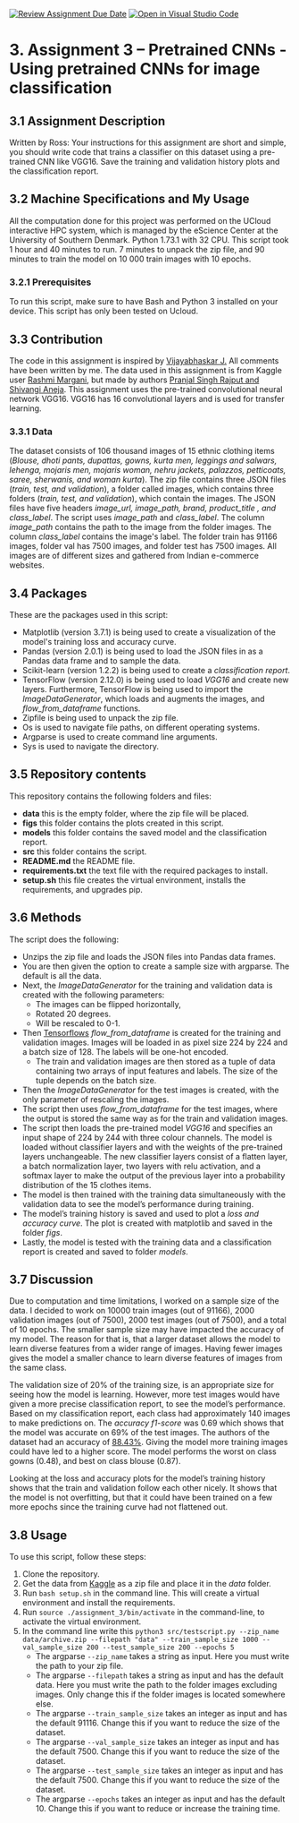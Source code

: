 
[![Review Assignment Due Date](https://classroom.github.com/assets/deadline-readme-button-24ddc0f5d75046c5622901739e7c5dd533143b0c8e959d652212380cedb1ea36.svg)](https://classroom.github.com/a/Aj7Sf-j_)
[![Open in Visual Studio Code](https://classroom.github.com/assets/open-in-vscode-718a45dd9cf7e7f842a935f5ebbe5719a5e09af4491e668f4dbf3b35d5cca122.svg)](https://classroom.github.com/online_ide?assignment_repo_id=10866021&assignment_repo_type=AssignmentRepo)

# 3. Assignment 3 – Pretrained CNNs - Using pretrained CNNs for image classification
## 3.1 Assignment Description
Written by Ross: 
Your instructions for this assignment are short and simple, you should write code that trains a classifier on this dataset using a pre-trained CNN like VGG16. Save the training and validation history plots and the classification report.
## 3.2 Machine Specifications and My Usage
All the computation done for this project was performed on the UCloud interactive HPC system, which is managed by the eScience Center at the University of Southern Denmark. Python 1.73.1 with 32 CPU. This script took 1 hour and 40 minutes to run. 7 minutes to unpack the zip file, and 90 minutes to train the model on 10 000 train images with 10 epochs.
### 3.2.1 Prerequisites 
To run this script, make sure to have Bash and Python 3 installed on your device. This script has only been tested on Ucloud. 
## 3.3 Contribution
The code in this assignment is inspired by [Vijayabhaskar J.](https://vijayabhaskar96.medium.com/tutorial-on-keras-flow-from-dataframe-1fd4493d237c) All comments have been written by me. The data used in this assignment is from Kaggle user [Rashmi Margani](https://www.kaggle.com/datasets/validmodel/indo-fashion-dataset), but made by authors [Pranjal Singh Rajput and Shivangi Aneja](https://arxiv.org/abs/2104.02830).
This assignment uses the pre-trained convolutional neural network VGG16. VGG16 has 16 convolutional layers and is used for transfer learning.
### 3.3.1 Data
The dataset consists of 106 thousand images of 15 ethnic clothing items (_Blouse, dhoti pants, dupattas, gowns, kurta men, leggings and salwars, lehenga, mojaris men, mojaris woman, nehru jackets, palazzos, petticoats, saree, sherwanis, and woman kurta_). The zip file contains three JSON files (_train, test, and validation_), a folder called images, which contains three folders (_train, test, and validation_), which contain the images. The JSON files have five headers _image_url, image_path, brand, product_title , and class_label_. The script uses _image_path_ and _class_label_. The column _image_path_ contains the path to the image from the folder images. The column _class_label_ contains the image's label. The folder train has 91166 images, folder val has 7500 images, and folder test has 7500 images. All images are of different sizes and gathered from Indian e-commerce websites.
## 3.4 Packages
These are the packages used in this script:
-	Matplotlib (version 3.7.1) is being used to create a visualization of the model's training loss and accuracy curve.
-	Pandas (version 2.0.1) is being used to load the JSON files in as a Pandas data frame and to sample the data.
-	Scikit-learn (version 1.2.2) is being used to create a _classification report_.
-	TensorFlow (version 2.12.0) is being used to load _VGG16_ and create new layers. Furthermore, TensorFlow is being used to import the _ImageDataGenerator_, which loads and augments the images, and _flow_from_dataframe_ functions.
-	Zipfile is being used to unpack the zip file.
-	Os is used to navigate file paths, on different operating systems.
-	Argparse is used to create command line arguments.
-	Sys is used to navigate the directory.
## 3.5 Repository contents
This repository contains the following folders and files:
-	**data** this is the empty folder, where the zip file will be placed.
-	**figs** this folder contains the plots created in this script.
-	**models** this folder contains the saved model and the classification report.
-	**src** this folder contains the script.
-	**README.md** the README file.
-	**requirements.txt** the text file with the required packages to install.
-	**setup.sh** this file creates the virtual environment, installs the requirements, and upgrades pip.
## 3.6 Methods 
The script does the following: 
- Unzips the zip file and loads the JSON files into Pandas data frames. 
- You are then given the option to create a sample size with argparse. The default is all the data. 
- Next, the _ImageDataGenerator_ for the training and validation data is created with the following parameters: 
    - The images can be flipped horizontally, 
    - Rotated 20 degrees.
    - Will be rescaled to 0-1. 
- Then [Tensorflows](https://www.tensorflow.org/api_docs/python/tf/keras/preprocessing/image/ImageDataGenerator#flow_from_dataframe) _flow_from_dataframe_ is created for the training and validation images. Images will be loaded in as pixel size 224 by 224 and a batch size of 128. The labels will be one-hot encoded.
    - The train and validation images are then stored as a tuple of data containing two arrays of input features and labels. The size of the tuple depends on the batch size. 
- Then the _ImageDataGenerator_ for the test images is created, with the only parameter of rescaling the images. 
- The script then uses _flow_from_dataframe_ for the test images, where the output is stored the same way as for the train and validation images. 
- The script then loads the pre-trained model _VGG16_ and specifies an input shape of 224 by 244 with three colour channels. The model is loaded without classifier layers and with the weights of the pre-trained layers unchangeable. The new classifier layers consist of a flatten layer, a batch normalization layer, two layers with relu activation, and a softmax layer to make the output of the previous layer into a probability distribution of the 15 clothes items. 
- The model is then trained with the training data simultaneously with the validation data to see the model’s performance during training. 
- The model’s training history is saved and used to plot a _loss and accuracy curve_. The plot is created with matplotlib and saved in the folder _figs_. 
- Lastly, the model is tested with the training data and a classification report is created and saved to folder _models_.
## 3.7 Discussion
Due to computation and time limitations, I worked on a sample size of the data. I decided to work on 10000 train images (out of 91166), 2000 validation images (out of 7500), 2000 test images (out of 7500), and a total of 10 epochs. The smaller sample size may have impacted the accuracy of my model. The reason for that is, that a larger dataset allows the model to learn diverse features from a wider range of images. Having fewer images gives the model a smaller chance to learn diverse features of images from the same class. 

The validation size of 20% of the training size, is an appropriate size for seeing how the model is learning. However, more test images would have given a more precise classification report, to see the model’s performance. Based on my classification report, each class had approximately 140 images to make predictions on. The _accuracy f1-score_ was 0.69 which shows that the model was accurate on 69% of the test images. The authors of the dataset had an accuracy of [88.43%](https://arxiv.org/abs/2104.02830). Giving the model more training images could have led to a higher score. The model performs the worst on class gowns (0.48), and best on class blouse (0.87).

Looking at the loss and accuracy plots for the model’s training history shows that the train and validation follow each other nicely. It shows that the model is not overfitting, but that it could have been trained on a few more epochs since the training curve had not flattened out. 
## 3.8 Usage 
To use this script, follow these steps:
1.	Clone the repository.
2.	Get the data from [Kaggle](https://www.kaggle.com/datasets/validmodel/indo-fashion-dataset) as a zip file and place it in the _data_ folder.
3.	Run ``bash setup.sh`` in the command line. This will create a virtual environment and install the requirements.
4.	Run ``source ./assignment_3/bin/activate`` in the command-line, to activate the virtual environment.
5.	In the command line write this ``python3 src/testscript.py --zip_name data/archive.zip --filepath "data" --train_sample_size 1000 --val_sample_size 200 --test_sample_size 200 --epochs 5``
    - The argparse ``--zip_name`` takes a string as input. Here you must write the path to your zip file.
    - The argparse ``--filepath`` takes a string as input and has the default data. Here you must write the path to the folder images excluding images. Only change this if the folder images is located somewhere else.
    - The argparse ``--train_sample_size`` takes an integer as input and has the default 91116. Change this if you want to reduce the size of the dataset.
    - The argparse ``--val_sample_size`` takes an integer as input and has the default 7500. Change this if you want to reduce the size of the dataset.
    - The argparse ``--test_sample_size`` takes an integer as input and has the default 7500. Change this if you want to reduce the size of the dataset.
    - The argparse ``--epochs`` takes an integer as input and has the default 10. Change this if you want to reduce or increase the training time.


